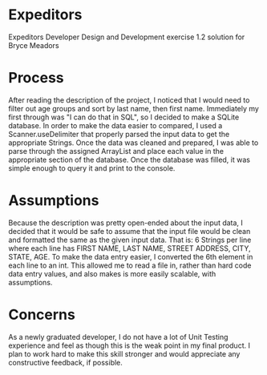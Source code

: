 # Expeditors
Expeditors Developer Design and Development exercise 1.2 solution for Bryce Meadors

# Process
After reading the description of the project, I noticed that I would need to filter out age groups and sort by last name, then first name. Immediately my first through was "I can do that in SQL", so I decided to make a SQLite database. In order to make the data easier to compared, I used a Scanner.useDelimiter that properly parsed the input data to get the appropriate Strings.
Once the data was cleaned and prepared, I was able to parse through the assigned ArrayList<String> and place each value in the appropriate section of the database.
Once the database was filled, it was simple enough to query it and print to the console.

# Assumptions
Because the description was pretty open-ended about the input data, I decided that it would be safe to assume that the input file would be clean and formatted the same as the given input data. That is: 6 Strings per line where each line has FIRST NAME, LAST NAME, STREET ADDRESS, CITY, STATE, AGE. To make the data entry easier, I converted the 6th element in each line to an int. This allowed me to read a file in, rather than hard code data entry values, and also makes is more easily scalable, with assumptions.

  # Concerns
  As a newly graduated developer, I do not have a lot of Unit Testing experience and feel as though this is the weak point in my final product. I plan to work hard to make this skill stronger and would appreciate any constructive feedback, if possible.
